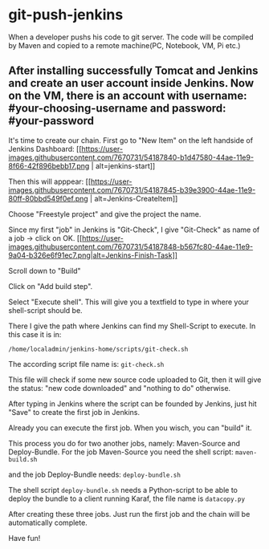 # git-push-jenkins
When a developer pushs his code to git server. The code will be compiled by Maven and copied to a remote machine(PC, Notebook, VM, Pi etc.)

## After installing successfully Tomcat and Jenkins and create an user account inside Jenkins. Now on the VM, there is an account with username: #your-choosing-username and password: #your-password

It's time to create our chain. First go to "New Item" on the left handside of Jenkins Dashboard:
[[https://user-images.githubusercontent.com/7670731/54187840-b1d47580-44ae-11e9-8f66-42f896bebb17.png | alt=jenkins-start]]


Then this will apppear:
[[https://user-images.githubusercontent.com/7670731/54187845-b39e3900-44ae-11e9-80ff-80bbd549f0ef.png | alt=Jenkins-CreateItem]]


Choose "Freestyle project" and give the project the name. 

Since my first "job" in Jenkins is "Git-Check", I give "Git-Check" as name of a job → click on OK.
[[https://user-images.githubusercontent.com/7670731/54187848-b567fc80-44ae-11e9-9a04-b326e6f91ec7.png|alt=Jenkins-Finish-Task]]

Scroll down to "Build"

Click on "Add build step".

Select "Execute shell". This will give you a textfield to type in where your shell-script should be.

There I give the path where Jenkins can find my Shell-Script to execute. In this case it is in: 

```/home/localadmin/jenkins-home/scripts/git-check.sh```

The according script file name is: ```git-check.sh```

This file will check if some new source code uploaded to Git, then it will give the status: "new code downloaded" and "nothing to do" otherwise.

After typing in Jenkins where the script can be founded by Jenkins, just hit "Save" to create the first job in Jenkins.

Already you can execute the first job. When you wisch, you can "build" it.

This process you do for two another jobs, namely: Maven-Source and Deploy-Bundle. For the job Maven-Source you need the shell script:  ```maven-build.sh```

and the job Deploy-Bundle needs: ```deploy-bundle.sh```

The shell script ```deploy-bundle.sh``` needs a Python-script to be able to deploy the bundle to a client running Karaf, the file name is ```datacopy.py```


After creating these three jobs. Just run the first job and the chain will be automatically complete. 

Have fun!
